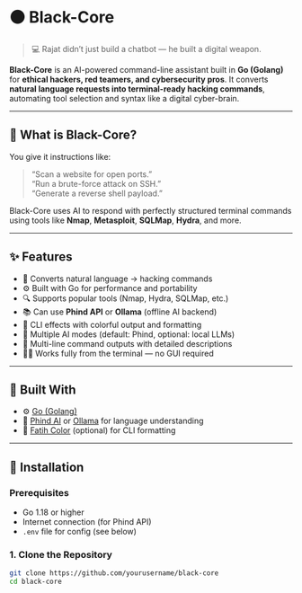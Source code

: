 # ⚫ Black-Core

> 💻 Rajat didn’t just build a chatbot — he built a digital weapon.

**Black-Core** is an AI-powered command-line assistant built in **Go (Golang)** for **ethical hackers, red teamers, and cybersecurity pros**. It converts **natural language requests into terminal-ready hacking commands**, automating tool selection and syntax like a digital cyber-brain.

---

## 🧠 What is Black-Core?

You give it instructions like:

> “Scan a website for open ports.”  
> “Run a brute-force attack on SSH.”  
> “Generate a reverse shell payload.”

Black-Core uses AI to respond with perfectly structured terminal commands using tools like **Nmap**, **Metasploit**, **SQLMap**, **Hydra**, and more.

---

## ✨ Features

- 🧠 Converts natural language → hacking commands  
- ⚙️ Built with Go for performance and portability  
- 🔍 Supports popular tools (Nmap, Hydra, SQLMap, etc.)  
- 📚 Can use **Phind API** or **Ollama** (offline AI backend)  
- 🎨 CLI effects with colorful output and formatting  
- 💬 Multiple AI modes (default: Phind, optional: local LLMs)  
- 📜 Multi-line command outputs with detailed descriptions  
- 🧑‍💻 Works fully from the terminal — no GUI required  

---

## 🧰 Built With

- ⚙️ [Go (Golang)](https://golang.org/)
- 🧠 [Phind AI](https://www.phind.com/) or [Ollama](https://ollama.com/) for language understanding
- 🎨 [Fatih Color](https://github.com/fatih/color) (optional) for CLI formatting

---

## 🧪 Installation

### Prerequisites
- Go 1.18 or higher
- Internet connection (for Phind API)
- `.env` file for config (see below)

### 1. Clone the Repository

```bash
git clone https://github.com/yourusername/black-core
cd black-core
